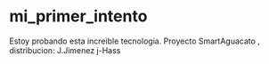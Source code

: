 # mi_primer_intento
Estoy probando esta increible tecnologia.
Proyecto SmartAguacato , distribucion: J.Jimenez j-Hass
